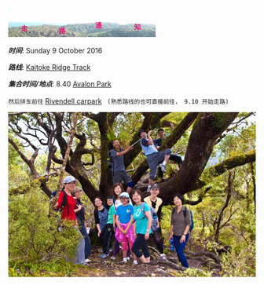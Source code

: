 ![skyline](_images/skyline2.png)

***时间***: Sunday 9 October 2016

***路线***: [Kaitoke Ridge Track](http://tracks.org.nz/track/show/1145)

***集合时间/地点***: 8.40 [Avalon Park](https://goo.gl/maps/7u2c4HgMAy12)
<br/><br/>
`然后拼车前往` [Rivendell carpark](https://goo.gl/maps/YFeojBQ5d6N2) ` (熟悉路线的也可直接前往， 9.10 开始走路)` 



![kaitoke_ridge2](_images/kaitoke_ridge2.jpg)
<br/>


